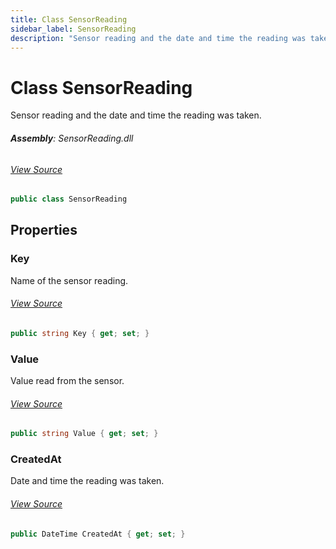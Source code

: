 ```yaml
---
title: Class SensorReading
sidebar_label: SensorReading
description: "Sensor reading and the date and time the reading was taken."
---
```

# Class SensorReading
Sensor reading and the date and time the reading was taken.

###### **Assembly**: SensorReading.dll
###### [View Source](https://github.com/WildernessLabs/Meadow.Foundation.git/blob/develop/Source/Meadow.Foundation.Libraries_and_Frameworks/DataLoggers.SensorReading/Driver/SensorReading.cs#L8)
```csharp title="Declaration"
public class SensorReading
```
## Properties
### Key
Name of the sensor reading.
###### [View Source](https://github.com/WildernessLabs/Meadow.Foundation.git/blob/develop/Source/Meadow.Foundation.Libraries_and_Frameworks/DataLoggers.SensorReading/Driver/SensorReading.cs#L13)
```csharp title="Declaration"
public string Key { get; set; }
```
### Value
Value read from the sensor.
###### [View Source](https://github.com/WildernessLabs/Meadow.Foundation.git/blob/develop/Source/Meadow.Foundation.Libraries_and_Frameworks/DataLoggers.SensorReading/Driver/SensorReading.cs#L18)
```csharp title="Declaration"
public string Value { get; set; }
```
### CreatedAt
Date and time the reading was taken.
###### [View Source](https://github.com/WildernessLabs/Meadow.Foundation.git/blob/develop/Source/Meadow.Foundation.Libraries_and_Frameworks/DataLoggers.SensorReading/Driver/SensorReading.cs#L23)
```csharp title="Declaration"
public DateTime CreatedAt { get; set; }
```
